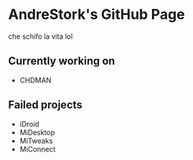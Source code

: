 # AndreStork's GitHub Page
che schifo la vita lol

## Currently working on
* CHDMAN

## Failed projects
* iDroid
* MiDesktop
* MiTweaks
* MiConnect
